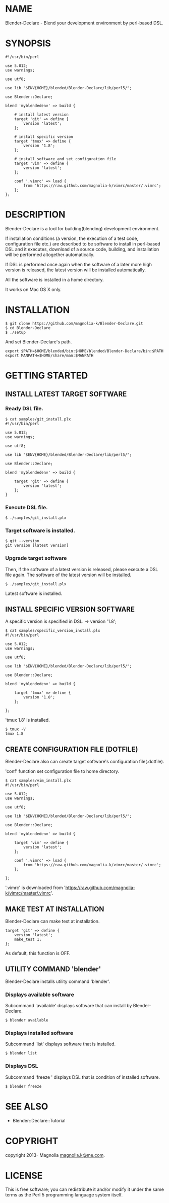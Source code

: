 # NAME

Blender-Declare - Blend your development environment by perl-based DSL.

# SYNOPSIS

    #!/usr/bin/perl

    use 5.012;
    use warnings;

    use utf8;

    use lib "$ENV{HOME}/blended/Blender-Declare/lib/perl5/";

    use Blender::Declare;

    blend 'myblendedenv' => build {

        # install latest version
        target 'git' => define {
            version 'latest';
        };

        # install specific version
        target 'tmux' => define {
            version '1.8';
        };

        # install software and set configuration file
        target 'vim' => define {
            version 'latest';
        };

        conf '.vimrc' => load {
            from 'https://raw.github.com/magnolia-k/vimrc/master/.vimrc';
        };
    };

# DESCRIPTION

Blender-Declare is a tool for building(blending) development environment. 

If installation conditions (a version, the execution of a test code, configuration file etc.) are described to be software to install in perl-based DSL and it executes, download of a source code, building, and installation will be performed altogether automatically. 

If DSL is performed once again when the software of a later more high version is released, the latest version will be installed automatically. 

All the software is installed in a home directory. 

It works on Mac OS X only.

# INSTALLATION

    $ git clone https://github.com/magnolia-k/Blender-Declare.git
    $ cd Blender-Declare
    $ ./setup

And set Blender-Declare's path.

    export $PATH=$HOME/blended/bin:$HOME/blended/Blender-Declare/bin:$PATH
    export MANPATH=$HOME/share/man:$MANPATH

# GETTING STARTED

## INSTALL LATEST TARGET SOFTWARE

### Ready DSL file.

    $ cat samples/git_install.plx
    #!/usr/bin/perl

    use 5.012;
    use warnings;

    use utf8;

    use lib "$ENV{HOME}/blended/Blender-Declare/lib/perl5/";

    use Blender::Declare;

    blend 'myblendedenv' => build {

        target 'git' => define {
            version 'latest';
        };
    }

### Execute DSL file.

    $ ./samples/git_install.plx

### Target software is installed.

    $ git --version
    git version [latest version]

### Upgrade target software

Then, if the software of a latest version is released, please execute a DSL file again. 
The software of the latest version will be installed.

    $ ./samples/git_install.plx

Latest software is installed.

## INSTALL SPECIFIC VERSION SOFTWARE

A specific version is specified in DSL. -> version '1.8';

    $ cat samples/specific_version_install.plx
    #!/usr/bin/perl
    
    use 5.012;
    use warnings;
    
    use utf8;
    
    use lib "$ENV{HOME}/blended/Blender-Declare/lib/perl5/";
    
    use Blender::Declare;
    
    blend 'myblendedenv' => build {
    
        target 'tmux' => define {
            version '1.8';
        };
    
    };

'tmux 1.8' is installed.

    $ tmux -V
    tmux 1.8

## CREATE CONFIGURATION FILE (DOTFILE)

Blender-Declare also can create target software's configuration file(.dotfile).

'conf' function set configuration file to home directory.

    $ cat samples/vim_install.plx
    #!/usr/bin/perl
    
    use 5.012;
    use warnings;
    
    use utf8;
    
    use lib "$ENV{HOME}/blended/Blender-Declare/lib/perl5/";
    
    use Blender::Declare;
    
    blend 'myblendedenv' => build {
    
        target 'vim' => define {
            version 'latest';
        };
    
        conf '.vimrc' => load {
            from 'https://raw.github.com/magnolia-k/vimrc/master/.vimrc';
        };
    
    };

'.vimrc' is downloaded from 'https://raw.github.com/magnolia-k/vimrc/master/.vimrc'.

## MAKE TEST AT INSTALLATION

Blender-Declare can make test at installation.

    target 'git' => define {
        version 'latest';
        make_test 1;
    };

As default, this function is OFF. 

## UTILITY COMMAND 'blender'

Blender-Declare installs utility command 'blender'.

### Displays available software

Subcommand 'available' displays software that can install by Blender-Declare.

    $ blender available

### Displays installed software

Subcommand 'list' displays software that is installed.

    $ blender list

### Displays DSL

Subcommand 'freeze ' displays DSL that is condition of installed software.

    $ blender freeze

# SEE ALSO

- Blender::Declare::Tutorial

# COPYRIGHT

copyright 2013- Magnolia <magnolia.k@me.com>.


# LICENSE

This is free software; you can redistribute it and/or modify it under
the same terms as the Perl 5 programming language system itself.
